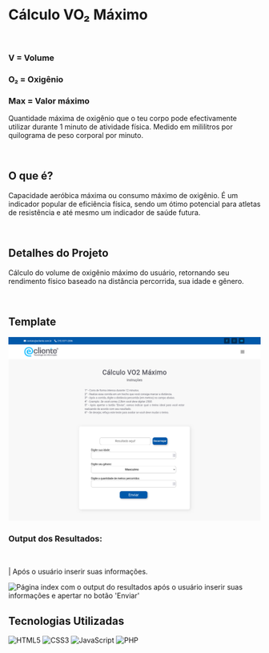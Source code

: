 # Cálculo VO₂ Máximo

<div>

<br>

<h3>V = Volume</h3>
<h3>O₂ = Oxigênio</h3>
<h3>Max = Valor máximo</h3>

<p>Quantidade máxima de oxigênio que o teu corpo pode efectivamente utilizar durante 1 minuto de atividade física. Medido em mililitros por quilograma de peso corporal por minuto.</p>

<br>

<h2>O que é?</h2>

<p>Capacidade aeróbica máxima ou consumo máximo de oxigênio. É um indicador popular de eficiência física, sendo um ótimo potencial para atletas de resistência e até mesmo um indicador de saúde futura.</p>

<br>

<h2>Detalhes do Projeto</h2>

<p>Cálculo do volume de oxigênio máximo do usuário, retornando seu rendimento físico baseado na distância percorrida, sua idade e gênero.</p>

<br>

<h2>Template</h2>

<img src="./assets/template/pagina-index.png" alt="Página index do cáculo de VO2 Máximo">

<h3>Output dos Resultados: </h3>
<br>
<p>| Após o usuário inserir suas informações.</p>

<img src="" alt="Página index com o output do resultados após o usuário inserir suas informações e apertar no botão 'Enviar'">

<br>

<h2>Tecnologias Utilizadas</h2>

<img src ="https://img.shields.io/badge/html5-%23E34F26.svg?style=for-the-badge&logo=html5&logoColor=white" alt="HTML5">
<img src ="https://img.shields.io/badge/css3-%231572B6.svg?style=for-the-badge&logo=css3&logoColor=white" alt="CSS3">
<img src ="https://img.shields.io/badge/javascript-%23323330.svg?style=for-the-badge&logo=javascript&logoColor=%23F7DF1E" alt="JavaScript">
<img src ="https://img.shields.io/badge/php-%23777BB4.svg?style=for-the-badge&logo=php&logoColor=white" alt="PHP">

</div>